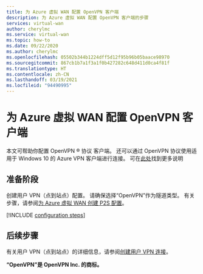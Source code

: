 ```yaml
---
title: 为 Azure 虚拟 WAN 配置 OpenVPN 客户端
description: 为 Azure 虚拟 WAN 配置 OpenVPN 客户端的步骤
services: virtual-wan
author: cherylmc
ms.service: virtual-wan
ms.topic: how-to
ms.date: 09/22/2020
ms.author: cherylmc
ms.openlocfilehash: 05502b344b1224dff5d12f95b96b05baace98970
ms.sourcegitcommit: 867cb1b7a1f3a1f0b427282c648d411d0ca4f81f
ms.translationtype: HT
ms.contentlocale: zh-CN
ms.lasthandoff: 03/19/2021
ms.locfileid: "94490995"
---
```

# <a name="configure-an-openvpn-client-for-azure-virtual-wan"></a>为 Azure 虚拟 WAN 配置 OpenVPN 客户端

本文可帮助你配置 OpenVPN &reg; 协议  客户端。 还可以通过 OpenVPN 协议使用适用于 Windows 10 的 Azure VPN 客户端进行连接。 可在[此处](openvpn-azure-ad-client.md)找到更多说明

## <a name="before-you-begin"></a>准备阶段

创建用户 VPN（点到站点）配置。 请确保选择“OpenVPN”作为隧道类型。 有关步骤，请参阅[为 Azure 虚拟 WAN 创建 P2S 配置](virtual-wan-point-to-site-portal.md#p2sconfig)。

[!INCLUDE [configuration steps](../../includes/vpn-gateway-vwan-config-openvpn-clients.md)]

## <a name="next-steps"></a>后续步骤

有关用户 VPN（点到站点）的详细信息，请参阅[创建用户 VPN 连接](virtual-wan-point-to-site-portal.md)。

**“OpenVPN”是 OpenVPN Inc. 的商标。**
